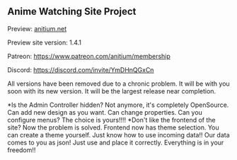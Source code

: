 Anime Watching Site Project
---
Preview: [anitium.net](https://anitium.net)

Preview site version: 1.4.1

Patreon: https://www.patreon.com/anitium/membership

Discord: https://discord.com/invite/YmDHnQGxCn

All versions have been removed due to a chronic problem. It will be with you soon with its new version. It will be the largest release near completion.

*Is the Admin Controller hidden? Not anymore, it's completely OpenSource. Can add new design as you want. Can change properties. Can you configure menus? The choice is yours!!!!
*Don't like the frontend of the site? Now the problem is solved. Frontend now has theme selection. You can create a theme yourself. Just know how to use incoming data!! Our data comes to you as json! Just use and place it correctly. Everything is in your freedom!!











